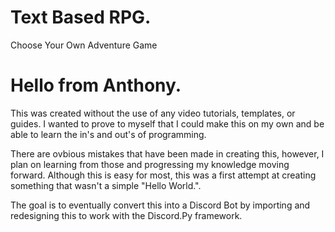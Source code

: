 # Text Based RPG.
 Choose Your Own Adventure Game 

# Hello from Anthony.
This was created without the use of any video tutorials, templates, or guides. 
I wanted to prove to myself that I could make this on my own and be able to
learn the in's and out's of programming.

There are ovbious mistakes that have been made in creating this, however,
I plan on learning from those and progressing my knowledge moving forward.
Although this is easy for most, this was a first attempt at creating 
something that wasn't a simple "Hello World.". 

The goal is to eventually convert this into a Discord Bot by importing
and redesigning this to work with the Discord.Py framework. 